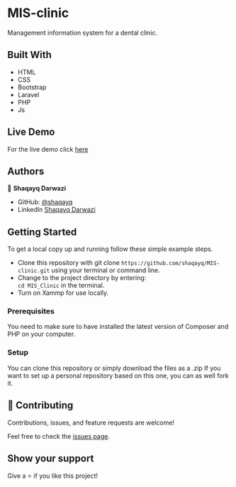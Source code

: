# MIS-clinic
Management information system for a dental clinic.
## Built With

- HTML
- CSS
- Bootstrap
- Laravel
- PHP
- Js


## Live Demo

For the live demo click [here]()

## Authors

👤 **Shaqayq Darwazi**

- GitHub: [@shaqayq](https://github.com/shaqayq)
- LinkedIn [Shaqayq Darwazi](https://www.linkedin.com/in/shaqayq-darwazi-0a7487233//)

## Getting Started

To get a local copy up and running follow these simple example steps.

- Clone this repository with git clone `https://github.com/shaqayq/MIS-clinic.git` using your terminal or command line.
- Change to the project directory by entering: <br>
  `cd MIS_Clinic` in the terminal.
- Turn on Xammp for use locally.

### Prerequisites

You need to make sure to have installed the latest version of Composer and PHP on your computer.

### Setup

You can clone this repository or simply download the files as a .zip
If you want to set up a personal repository based on this one, you can as well fork it.

## 🤝 Contributing

Contributions, issues, and feature requests are welcome!

Feel free to check the [issues page](../../issues/).

## Show your support

Give a ⭐️ if you like this project!
